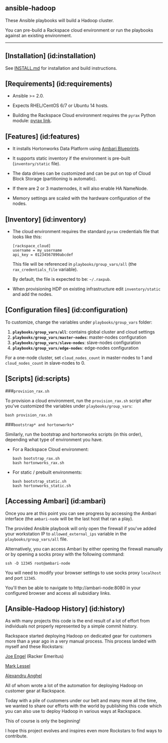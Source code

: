 ansible-hadoop
---------
These Ansible playbooks will build a Hadoop cluster.

You can pre-build a Rackspace cloud environment or run the playbooks against an existing environment.

---

## [Installation] (id:installation)

See [INSTALL.md](../master/INSTALL.md) for installation and build instructions.


## [Requirements] (id:requirements)

- Ansible >= 2.0.

- Expects RHEL/CentOS 6/7 or Ubuntu 14 hosts.

- Building the Rackspace Cloud environment requires the `pyrax` Python module: [pyrax link](https://github.com/rackspace/pyrax).


## [Features] (id:features)

- It installs Hortonworks Data Platform using [Ambari Blueprints](https://cwiki.apache.org/confluence/display/AMBARI/Blueprints).

- It supports static inventory if the environment is pre-built (`inventory/static` file).

- The data drives can be customized and can be put on top of Cloud Block Storage (partitioning is automatic).

- If there are 2 or 3 masternodes, it will also enable HA NameNode.

- Memory settings are scaled with the hardware configuration of the nodes.


## [Inventory] (id:inventory)

- The cloud environment requires the standard `pyrax` credentials file that looks like this:
  ````
  [rackspace_cloud]
  username = my_username
  api_key = 01234567890abcdef
  ````
  
  This file will be referenced in `playbooks/group_vars/all` (the `rax_credentials_file` variable).

  By default, the file is expected to be: `~/.raxpub`.

- When provisioning HDP on existing infrastructure edit `inventory/static` and add the nodes.


## [Configuration files] (id:configuration)

To customize, change the variables under `playbooks/group_vars` folder:

1. **`playbooks/group_vars/all`**: contains global cluster and cloud settings
1. **`playbooks/group_vars/master-nodes`**: master-nodes configuration
1. **`playbooks/group_vars/slave-nodes`**: slave-nodes configuration
1. **`playbooks/group_vars/edge-nodes`**: edge-nodes configuration

For a one-node cluster, set `cloud_nodes_count` in master-nodes to 1 and `cloud_nodes_count` in slave-nodes to 0.


## [Scripts] (id:scripts)

###`provision_rax.sh`

To provision a cloud environment, run the `provision_rax.sh` script after you've customized the variables under `playbooks/group_vars`:
````
bash provision_rax.sh
````

###`bootstrap* and hortonworks*`

Similarly, run the bootstrap and hortonworks scripts (in this order), depending what type of environment you have.

- For a Rackspace Cloud environment:
  ````
  bash bootstrap_rax.sh
  bash hortonworks_rax.sh
  ````

- For static / prebuilt environments:
  ````
  bash bootstrap_static.sh
  bash hortonworks_static.sh
  ````


## [Accessing Ambari] (id:ambari)

Once you are at this point you can see progress by accessing the Ambari interface (the `ambari-node` will be the last host that ran a play). 

The provided Ansible playbook will only open the firewall if you've added your workstation IP to `allowed_external_ips` variable in the `playbooks/group_vars/all` file. 

Alternatively, you can access Ambari by either opening the firewall manually or by opening a socks proxy with the following command:

````
ssh -D 12345 root@ambari-node
````

You will need to modify your browser settings to use socks proxy `localhost` and port `12345`. 

You'll then be able to navigate to http://ambari-node:8080 in your configured browser and access all subsidiary links.


## [Ansible-Hadoop History] (id:history)

As with many projects this code is the end result of a lot of effort from individuals not properly represented by a simple commit history. 

Rackspace started deploying Hadoop on dedicated gear for customers more than a year ago in a very manual process. This process landed with myself and these Rockstars:

[Joe Engel](https://github.com/Joeskyyy) (Racker Emeritus)

[Mark Lessel](https://github.com/magglass1)

[Alexandru Anghel](https://github.com/alexandruanghel)

All of whom wrote a lot of the automation for deploying Hadoop on customer gear at Rackspace.

Today with a pile of customers under our belt and many more all the time, we wanted to share our efforts with the world by publishing this code which you can also use to deploy Hadoop in various ways at Rackspace.

This of course is only the beginning! 

I hope this project evolves and inspires even more Rockstars to find ways to contribute.

